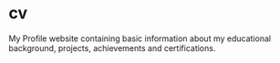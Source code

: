 # cv
My Profile website containing basic information about my educational background, projects, achievements and certifications.

